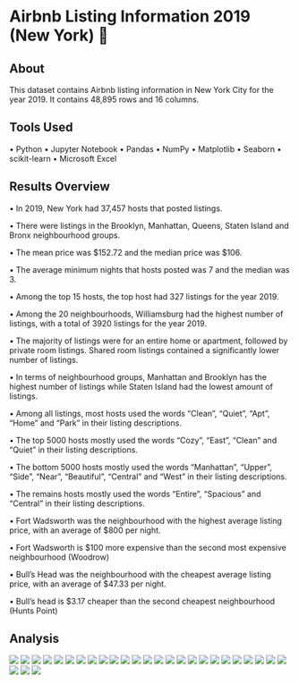 # Airbnb Listing Information 2019 (New York) :city_sunrise:

## About ##
This dataset contains Airbnb listing information in New York City for the year 2019. It contains 48,895 rows and 16 columns.

## Tools Used ##
• Python • Jupyter Notebook • Pandas • NumPy • Matplotlib • Seaborn • scikit-learn • Microsoft Excel

## Results Overview ##
• In 2019, New York had 37,457 hosts that posted listings.

• There were listings in the Brooklyn, Manhattan, Queens, Staten Island and Bronx neighbourhood groups.

• The mean price was $152.72 and the median price was $106.

• The average minimum nights that hosts posted was 7 and the median was 3.

• Among the top 15 hosts, the top host had 327 listings for the year 2019.

• Among the 20 neighbourhoods, Williamsburg had the highest number of listings, with a total of 3920 listings for the year 2019.

• The majority of listings were for an entire home or apartment, followed by private room listings. Shared room listings contained a significantly lower number of listings.

• In terms of neighbourhood groups, Manhattan and Brooklyn has the highest number of listings while Staten Island had the lowest amount of listings.

• Among all listings, most hosts used the words “Clean”, “Quiet”, “Apt”, “Home” and “Park” in their listing descriptions.

• The top 5000 hosts mostly used the words “Cozy”, “East”, “Clean” and “Quiet” in their listing descriptions.

• The bottom 5000 hosts mostly used the words “Manhattan”, “Upper”, “Side”, “Near”, “Beautiful”, “Central” and “West” in their listing descriptions.

• The remains hosts mostly used the words “Entire”, “Spacious” and “Central” in their listing descriptions.

• Fort Wadsworth was the neighbourhood with the highest average listing price, with an average of $800 per night.

• Fort Wadsworth is $100 more expensive than the second most expensive neighbourhood (Woodrow)

• Bull’s Head was the neighbourhood with the cheapest average listing price, with an average of $47.33 per night.

• Bull’s head is $3.17 cheaper than the second cheapest neighbourhood (Hunts Point)

## Analysis ##
![](Images/1.PNG)
![](Images/2.PNG)
![](Images/3.PNG)
![](Images/4.PNG)
![](Images/5.PNG)
![](Images/6.PNG)
![](Images/7.PNG)
![](Images/8.PNG)
![](Images/9.PNG)
![](Images/10.PNG)
![](Images/11.PNG)
![](Images/12.PNG)
![](Images/13.PNG)
![](Images/14.PNG)
![](Images/15.PNG)
![](Images/16.PNG)
![](Images/17.PNG)
![](Images/18.PNG)
![](Images/19.PNG)
![](Images/20.PNG)
![](Images/21.PNG)
![](Images/22.PNG)
![](Images/23.PNG)
![](Images/24.PNG)
![](Images/25.PNG)
![](Images/26.PNG)
![](Images/27.PNG)
![](Images/28.PNG)





